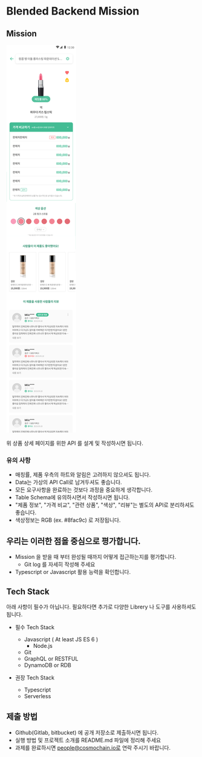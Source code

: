 # Blended Backend Mission

## Mission

![Test Image](./IMAGE.png)

위 상품 상세 페이지를 위한  API 를 설계 및 작성하시면 됩니다.


### 유의 사항

- 매칭률, 제품 우측의 하트와 알림은 고려하지 않으셔도 됩니다.
- Data는 가상의 API Call로 남겨두셔도 좋습니다.
- 모든 요구사항을 완료하는 것보다 과정을 중요하게 생각합니다.
- Table Schema에 유의하시면서 작성하시면 됩니다.
- "제품 정보", "가격 비교", "관련 상품", "색상", "리뷰"는 별도의 API로 분리하셔도 좋습니다.
- 색상정보는 RGB (ex. #8fac9c) 로 저장됩니다.


## 우리는 이러한 점을 중심으로 평가합니다.

- Mission 을 받을 때 부터 완성될 때까지 어떻게 접근하는지를 평가합니다.
  - Git log 를 자세히 작성해 주세요
- Typescript or Javascript 활용 능력을 확인합니다.

## Tech Stack

아래 사항이 필수가 아닙니다. 필요하다면 추가로 다양한 Librery 나 도구를 사용하셔도 됩니다.

- 필수 Tech Stack
    - Javascript ( At least JS ES 6 )
        - Node.js
    - Git
    - GraphQL or RESTFUL 
    - DynamoDB or RDB
    
- 권장 Tech Stack
    - Typescript
    - Serverless


## 제출 방법
- Github(Gitlab, bitbucket) 에 공개 저장소로 제출하시면 됩니다.
- 실행 방법 및 프로젝트 소개를 README.md 파일에 정리해 주세요
- 과제를 완료하시면 people@cosmochain.io로 연락 주시기 바랍니다.
